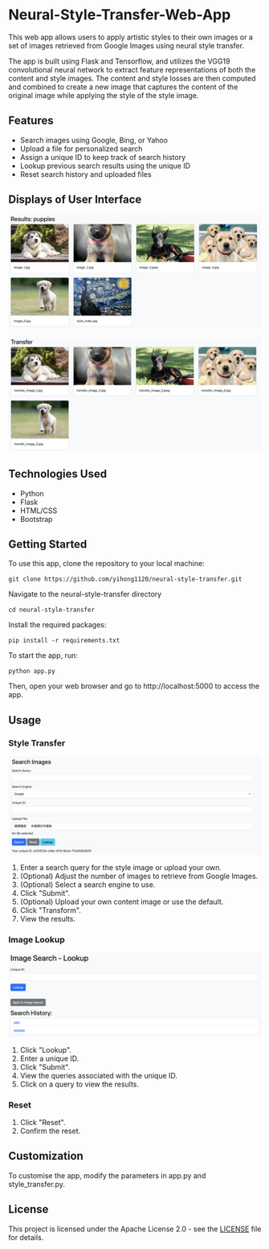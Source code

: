 # Neural-Style-Transfer-Web-App
This web app allows users to apply artistic styles to their own images or a set of images retrieved from Google Images using neural style transfer.

The app is built using Flask and Tensorflow, and utilizes the VGG19 convolutional neural network to extract feature representations of both the content and style images. The content and style losses are then computed and combined to create a new image that captures the content of the original image while applying the style of the style image.

## Features

- Search images using Google, Bing, or Yahoo
- Upload a file for personalized search
- Assign a unique ID to keep track of search history
- Lookup previous search results using the unique ID
- Reset search history and uploaded files

## Displays of User Interface


![Display pictures grabbed from the Internet and the style template image](https://github.com/yihong1120/Neural-Style-Transfer-Web-App/blob/main/images/grabbed_images.png)

![Display the transfer images](https://github.com/yihong1120/Neural-Style-Transfer-Web-App/blob/main/images/transferred_images.png)

## Technologies Used

- Python
- Flask
- HTML/CSS
- Bootstrap


## Getting Started
To use this app, clone the repository to your local machine:

    git clone https://github.com/yihong1120/neural-style-transfer.git

Navigate to the neural-style-transfer directory

    cd neural-style-transfer

Install the required packages:

    pip install -r requirements.txt

To start the app, run:

    python app.py

Then, open your web browser and go to http://localhost:5000 to access the app.

## Usage

### Style Transfer
![Image search and style select section](https://github.com/yihong1120/Neural-Style-Transfer-Web-App/blob/main/images/search_setting.png)
1. Enter a search query for the style image or upload your own.
2. (Optional) Adjust the number of images to retrieve from Google Images.
3. (Optional) Select a search engine to use.
4. Click "Submit".
5. (Optional) Upload your own content image or use the default.
6. Click "Transform".
7. View the results.

### Image Lookup
![Display lookup section](https://github.com/yihong1120/Neural-Style-Transfer-Web-App/blob/main/images/lookup.png)
1. Click "Lookup".
2. Enter a unique ID.
3. Click "Submit".
4. View the queries associated with the unique ID.
5. Click on a query to view the results.

### Reset
1. Click "Reset".
2. Confirm the reset.

## Customization
To customise the app, modify the parameters in app.py and style_transfer.py.

## License

This project is licensed under the Apache License 2.0 - see the [LICENSE](LICENSE) file for details.
